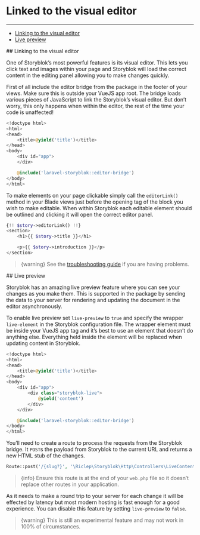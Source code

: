 # Linked to the visual editor

---

- [Linking to the visual editor](#editable-comment-link)
- [Live preview](#live-preview)



<a name="editable-comment-link">
## Linking to the visual editor
</a>

One of Storyblok’s most powerful features is its visual editor. This lets you click text and images within your page and Storyblok will load the correct content in the editing panel allowing you to make changes quickly.

First of all include the editor bridge from the package in the footer of your views. Make sure this is outside your VueJS app root. The bridge loads various pieces of JavaScript to link the Storyblok’s visual editor. But don’t worry, this only happens when within the editor, the rest of the time your code is unaffected!

```php
<!doctype html>
<html>
<head>
	<title>@yield('title')</title>
</head>
<body>
    <div id="app">
    </div>

    @include('laravel-storyblok::editor-bridge')
</body>
</html>
```


To make elements on your page clickable simply call the `editorLink()` method in your Blade views just before the opening tag of the block you wish to make editable. When within Storyblok each editable element should be outlined and clicking it will open the correct editor panel.

```php
{!! $story->editorLink() !!}
<section>
    <h1>{{ $story->title }}</h1>

    <p>{{ $story->introduction }}</p>
</section>
```

> {warning} See the [troubleshooting guide](/{{route}}/{{version}}/troubleshooting) if you are having problems.


<a name="live-preview">
## Live preview
</a>

Storyblok has an amazing live preview feature where you can see your changes as you make them. This is supported in the package by sending the data to your server for rendering and updating the document in the editor asynchronously.

To enable live preview set `live-preview` to `true` and specify the wrapper `live-element` in the Storyblok configuration file. The wrapper element must be inside your VueJS app tag and it’s best to use an element that doesn’t do anything else. Everything held inside the element will be replaced when updating content in Storyblok.

```php
<!doctype html>
<html>
<head>
	<title>@yield('title')</title>
</head>
<body>
    <div id="app">
        <div class="storyblok-live">
			@yield('content')
		</div>
    </div>

    @include('laravel-storyblok::editor-bridge')
</body>
</html>
```

You’ll need to create a route to process the requests from the Storyblok bridge. It `POST`s the payload from Storyblok to the current URL and returns a new HTML stub of the changes.

```php
Route::post('/{slug?}', '\Riclep\Storyblok\Http\Controllers\LiveContentController@show')->where('slug', '(.*)')->withoutMiddleware([\App\Http\Middleware\VerifyCsrfToken::class])->middleware([\Riclep\Storyblok\Http\Middleware::class]);
```

> {info} Ensure this route is at the end of your `web.php` file so it doesn’t replace other routes in your application.

As it needs to make a round trip to your server for each change it will be effected by latency but most modern hosting is fast enough for a good experience. You can disable this feature by setting `live-preview` to `false`.

> {warning} This is still an experimental feature and may not work in 100% of circumstances.